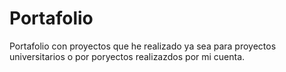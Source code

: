 # Portafolio
Portafolio con proyectos que he realizado ya sea para proyectos universitarios o por poryectos realizazdos por mi cuenta.
